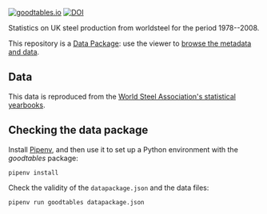 [![goodtables.io](https://goodtables.io/badge/github/ricklupton/uk-worldsteel-statistics.svg)](https://goodtables.io/github/ricklupton/uk-worldsteel-statistics)
[![DOI](https://zenodo.org/badge/DOI/10.5281/zenodo.2591421.svg)](https://doi.org/10.5281/zenodo.2591421)

Statistics on UK steel production from worldsteel for the period 1978--2008.

This repository is a [Data Package](https://frictionlessdata.io/data-packages/):
use the viewer to [browse the metadata and
data](https://data.okfn.org/tools/view?url=https%3A%2F%2Fgithub.com%2Fricklupton%2Fuk-worldsteel-statistics).

## Data

This data is reproduced from the [World Steel Association's statistical
yearbooks](https://www.worldsteel.org/steel-by-topic/statistics/steel-statistical-yearbook.html).

## Checking the data package

Install [Pipenv](https://pipenv.readthedocs.io/en/latest/), and then use it to
set up a Python environment with the *goodtables* package:

```
pipenv install
```

Check the validity of the `datapackage.json` and the data files:

```
pipenv run goodtables datapackage.json
```
